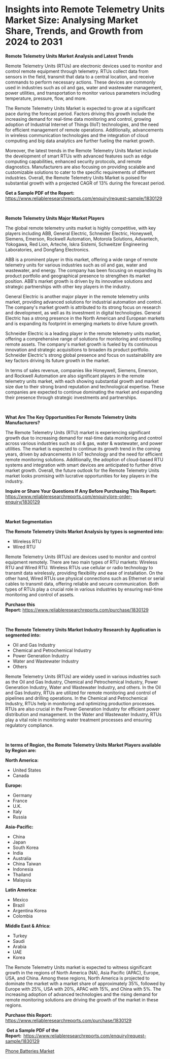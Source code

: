 <p><h1>Insights into Remote Telemetry Units Market Size: Analysing Market Share, Trends, and Growth from 2024 to 2031</h1></p><p><strong>Remote Telemetry Units Market Analysis and Latest Trends</strong></p>
<p><p>Remote Telemetry Units (RTUs) are electronic devices used to monitor and control remote equipment through telemetry. RTUs collect data from sensors in the field, transmit that data to a central location, and receive commands to perform necessary actions. These devices are commonly used in industries such as oil and gas, water and wastewater management, power utilities, and transportation to monitor various parameters including temperature, pressure, flow, and more.</p><p>The Remote Telemetry Units Market is expected to grow at a significant pace during the forecast period. Factors driving this growth include the increasing demand for real-time data monitoring and control, growing adoption of Industrial Internet of Things (IIoT) technologies, and the need for efficient management of remote operations. Additionally, advancements in wireless communication technologies and the integration of cloud computing and big data analytics are further fueling the market growth.</p><p>Moreover, the latest trends in the Remote Telemetry Units Market include the development of smart RTUs with advanced features such as edge computing capabilities, enhanced security protocols, and remote diagnostics. Manufacturers are also focusing on providing scalable and customizable solutions to cater to the specific requirements of different industries. Overall, the Remote Telemetry Units Market is poised for substantial growth with a projected CAGR of 13% during the forecast period.</p></p>
<p><strong>Get a Sample PDF of the Report:&nbsp;</strong> <a href="https://www.reliableresearchreports.com/enquiry/request-sample/1830129">https://www.reliableresearchreports.com/enquiry/request-sample/1830129</a></p>
<p>&nbsp;</p>
<p><strong>Remote Telemetry Units Major Market Players</strong></p>
<p><p>The global remote telemetry units market is highly competitive, with key players including ABB, General Electric, Schneider Electric, Honeywell, Siemens, Emerson, Rockwell Automation, Motorola Solutions, Advantech, Yokogawa, Red Lion, Arteche, Iskra Sistemi, Schweitzer Engineering Laboratories, and Dongfang Electronics.</p><p>ABB is a prominent player in this market, offering a wide range of remote telemetry units for various industries such as oil and gas, water and wastewater, and energy. The company has been focusing on expanding its product portfolio and geographical presence to strengthen its market position. ABB's market growth is driven by its innovative solutions and strategic partnerships with other key players in the industry.</p><p>General Electric is another major player in the remote telemetry units market, providing advanced solutions for industrial automation and control. The company's market growth is attributed to its strong focus on research and development, as well as its investment in digital technologies. General Electric has a strong presence in the North American and European markets and is expanding its footprint in emerging markets to drive future growth.</p><p>Schneider Electric is a leading player in the remote telemetry units market, offering a comprehensive range of solutions for monitoring and controlling remote assets. The company's market growth is fueled by its continuous innovation and strategic acquisitions to broaden its product portfolio. Schneider Electric's strong global presence and focus on sustainability are key factors driving its future growth in the market.</p><p>In terms of sales revenue, companies like Honeywell, Siemens, Emerson, and Rockwell Automation are also significant players in the remote telemetry units market, with each showing substantial growth and market size due to their strong brand reputation and technological expertise. These companies are expected to continue dominating the market and expanding their presence through strategic investments and partnerships.</p></p>
<p>&nbsp;</p>
<p><strong>What Are The Key Opportunities For Remote Telemetry Units Manufacturers?</strong></p>
<p><p>The Remote Telemetry Units (RTU) market is experiencing significant growth due to increasing demand for real-time data monitoring and control across various industries such as oil & gas, water & wastewater, and power utilities. The market is expected to continue its growth trend in the coming years, driven by advancements in IoT technology and the need for efficient remote monitoring solutions. Additionally, the adoption of cloud-based RTU systems and integration with smart devices are anticipated to further drive market growth. Overall, the future outlook for the Remote Telemetry Units market looks promising with lucrative opportunities for key players in the industry.</p></p>
<p><strong>Inquire or Share Your Questions If Any Before Purchasing This Report:</strong> <a href="https://www.reliableresearchreports.com/enquiry/pre-order-enquiry/1830129">https://www.reliableresearchreports.com/enquiry/pre-order-enquiry/1830129</a></p>
<p>&nbsp;</p>
<p><strong>Market Segmentation</strong></p>
<p><strong>The Remote Telemetry Units Market Analysis by types is segmented into:</strong></p>
<p><ul><li>Wireless RTU</li><li>Wired RTU</li></ul></p>
<p><p>Remote Telemetry Units (RTUs) are devices used to monitor and control equipment remotely. There are two main types of RTU markets: Wireless RTU and Wired RTU. Wireless RTUs use cellular or radio technology to transmit data wirelessly, providing flexibility and ease of installation. On the other hand, Wired RTUs use physical connections such as Ethernet or serial cables to transmit data, offering reliable and secure communication. Both types of RTUs play a crucial role in various industries by ensuring real-time monitoring and control of assets.</p></p>
<p><strong>Purchase this Report:&nbsp;</strong><a href="https://www.reliableresearchreports.com/purchase/1830129">https://www.reliableresearchreports.com/purchase/1830129</a></p>
<p>&nbsp;</p>
<p><strong>The Remote Telemetry Units Market Industry Research by Application is segmented into:</strong></p>
<p><ul><li>Oil and Gas Industry</li><li>Chemical and Petrochemical Industry</li><li>Power Generation Industry</li><li>Water and Wastewater Industry</li><li>Others</li></ul></p>
<p><p>Remote Telemetry Units (RTUs) are widely used in various industries such as the Oil and Gas Industry, Chemical and Petrochemical Industry, Power Generation Industry, Water and Wastewater Industry, and others. In the Oil and Gas Industry, RTUs are utilized for remote monitoring and control of pipelines and drilling operations. In the Chemical and Petrochemical Industry, RTUs help in monitoring and optimizing production processes. RTUs are also crucial in the Power Generation Industry for efficient power distribution and management. In the Water and Wastewater Industry, RTUs play a vital role in monitoring water treatment processes and ensuring regulatory compliance.</p></p>
<p>&nbsp;</p>
<p><strong>In terms of Region, the Remote Telemetry Units Market Players available by Region are:</strong></p>
<p>
    <p> <strong> North America: </strong>
        <ul>
            <li>United States</li>
            <li>Canada</li>
        </ul>
        </p> 
    <p> <strong> Europe: </strong>
        <ul>
            <li>Germany</li>
            <li>France</li>
            <li>U.K.</li>
            <li>Italy</li>
            <li>Russia</li>
        </ul>
        </p> 
    <p> <strong> Asia-Pacific: </strong>
        <ul>
            <li>China</li>
            <li>Japan</li>
            <li>South Korea</li>
            <li>India</li>
            <li>Australia</li>
            <li>China Taiwan</li>
            <li>Indonesia</li>
            <li>Thailand</li>
            <li>Malaysia</li>
        </ul>
        </p> 
    <p> <strong> Latin America: </strong>
        <ul>
            <li>Mexico</li>
            <li>Brazil</li>
            <li>Argentina Korea</li>
            <li>Colombia</li>
        </ul>
        </p> 
    <p> <strong> Middle East & Africa: </strong>
        <ul>
            <li>Turkey</li>
            <li>Saudi</li>
            <li>Arabia</li>
            <li>UAE</li>
            <li>Korea</li>
        </ul>
    </p>
    </p>
<p><p>The Remote Telemetry Units market is expected to witness significant growth in the regions of North America (NA), Asia Pacific (APAC), Europe, USA, and China. Among these regions, North America is projected to dominate the market with a market share of approximately 35%, followed by Europe with 25%, USA with 20%, APAC with 15%, and China with 5%. The increasing adoption of advanced technologies and the rising demand for remote monitoring solutions are driving the growth of the market in these regions.</p></p>
<p><strong>Purchase this Report: </strong><a href="https://www.reliableresearchreports.com/purchase/1830129">https://www.reliableresearchreports.com/purchase/1830129</a></p>
<p>&nbsp;<strong>Get a Sample PDF of the Report:&nbsp;&nbsp;</strong><a href="https://www.reliableresearchreports.com/enquiry/request-sample/1830129">https://www.reliableresearchreports.com/enquiry/request-sample/1830129</a></p>
<p><strong></strong></p>
<p><p><a href="https://github.com/BryceTownsendr/Market-Research-Report-List-4/blob/main/phone-batteries-market.md">Phone Batteries Market</a></p></p>